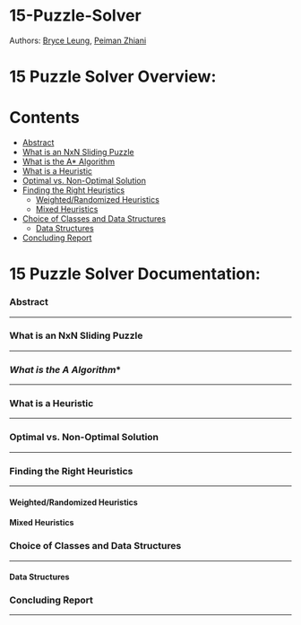 # **15-Puzzle-Solver**

Authors:
[Bryce Leung](https://github.com/Bryce-Leung),
[Peiman Zhiani](https://github.com/peyz21)

# **15 Puzzle Solver Overview:**

# Contents

- [Abstract](#Abstract)
- [What is an NxN Sliding Puzzle](#What-is-an-NxN-Sliding-Puzzle)
- [What is the A* Algorithm](#What-is-the-A*-Algorithm)
- [What is a Heuristic](#What-is-a-Heuristic)
- [Optimal vs. Non-Optimal Solution](#Optimal-vs.-Non-Optimal-Solution)
- [Finding the Right Heuristics](#Finding-the-Right-Heuristics)
  - [Weighted/Randomized Heuristics](#Weighted/Randomized-Heuristics)
  - [Mixed Heuristics](#Mixed-Heuristics)
- [Choice of Classes and Data Structures](#Choice-of-Classes-and-Data-Structures)
  - [Data Structures](#Data-Structures)
- [Concluding Report](#Concluding-Report)

# **15 Puzzle Solver Documentation:**

### **Abstract**
---

### **What is an NxN Sliding Puzzle**
---

### **What is the A* Algorithm**
---

### **What is a Heuristic**
---

### **Optimal vs. Non-Optimal Solution**
---

### **Finding the Right Heuristics**
---
#### **Weighted/Randomized Heuristics**
#### **Mixed Heuristics**

### **Choice of Classes and Data Structures**
---
#### **Data Structures**

### **Concluding Report**
---

